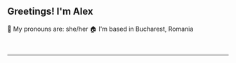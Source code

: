 ## Greetings! I'm Alex

💚 My pronouns are: she/her
🏠 I'm based in Bucharest, Romania

<br />

---


